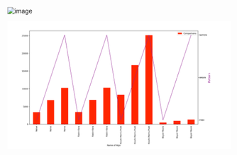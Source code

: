 ![image](https://user-images.githubusercontent.com/69221395/129122642-bbe7488b-7092-45fa-88aa-1d4b44928723.png)



![](graph.jpg)
